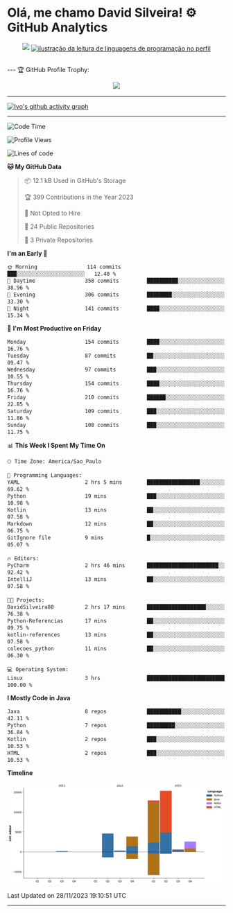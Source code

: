 
# Olá, me chamo David Silveira! ⚙️ GitHub Analytics

<div width="100%" align="center">
  <img  src="http://github-profile-summary-cards.vercel.app/api/cards/profile-details?username=DavidSilveira80&theme=transparent"/>
  <a href="https://github.com/Gurupreet" title="ilustração do mapeamento de linguagens">
  <img align="center" src="https://github-readme-stats.vercel.app/api/top-langs/?username=DavidSilveira80&theme=dracula&hide_langs_below=1" alt="ilustração da leitura de linguagens de programação no perfil"/>
</a>
</div>


<br />

--- 🏆 GitHub Profile Trophy:

<p align="center">
  <a
    href="https://github.com/ryo-ma/github-profile-trophy"
    title="repositório de troféus"
  >
    <img
      width="800"
      src="https://github-profile-trophy.vercel.app/?username=DavidSilveira80&column=8&theme=darkhub&no-frame=true&no-bg=true"
    />
  </a>
</p>

---
[![Ivo's github activity graph](https://github-readme-activity-graph.vercel.app/graph?username=DavidSilveira80&bg_color=0d1117&color=708090&line=139ae1&point=ffffff&area=true&hide_border=true)](https://github.com/ip681/)

---
<!--START_SECTION:waka-->
![Code Time](http://img.shields.io/badge/Code%20Time-89%20hrs%2023%20mins-blue)

![Profile Views](http://img.shields.io/badge/Profile%20Views-168-blue)

![Lines of code](https://img.shields.io/badge/From%20Hello%20World%20I%27ve%20Written-40.2%20thousand%20lines%20of%20code-blue)

**🐱 My GitHub Data** 

> 📦 12.1 kB Used in GitHub's Storage 
 > 
> 🏆 399 Contributions in the Year 2023
 > 
> 🚫 Not Opted to Hire
 > 
> 📜 24 Public Repositories 
 > 
> 🔑 3 Private Repositories 
 > 
**I'm an Early 🐤** 

```text
🌞 Morning                114 commits         ███░░░░░░░░░░░░░░░░░░░░░░   12.40 % 
🌆 Daytime                358 commits         ██████████░░░░░░░░░░░░░░░   38.96 % 
🌃 Evening                306 commits         ████████░░░░░░░░░░░░░░░░░   33.30 % 
🌙 Night                  141 commits         ████░░░░░░░░░░░░░░░░░░░░░   15.34 % 
```
📅 **I'm Most Productive on Friday** 

```text
Monday                   154 commits         ████░░░░░░░░░░░░░░░░░░░░░   16.76 % 
Tuesday                  87 commits          ██░░░░░░░░░░░░░░░░░░░░░░░   09.47 % 
Wednesday                97 commits          ███░░░░░░░░░░░░░░░░░░░░░░   10.55 % 
Thursday                 154 commits         ████░░░░░░░░░░░░░░░░░░░░░   16.76 % 
Friday                   210 commits         ██████░░░░░░░░░░░░░░░░░░░   22.85 % 
Saturday                 109 commits         ███░░░░░░░░░░░░░░░░░░░░░░   11.86 % 
Sunday                   108 commits         ███░░░░░░░░░░░░░░░░░░░░░░   11.75 % 
```


📊 **This Week I Spent My Time On** 

```text
🕑︎ Time Zone: America/Sao_Paulo

💬 Programming Languages: 
YAML                     2 hrs 5 mins        █████████████████░░░░░░░░   69.62 % 
Python                   19 mins             ███░░░░░░░░░░░░░░░░░░░░░░   10.98 % 
Kotlin                   13 mins             ██░░░░░░░░░░░░░░░░░░░░░░░   07.58 % 
Markdown                 12 mins             ██░░░░░░░░░░░░░░░░░░░░░░░   06.75 % 
GitIgnore file           9 mins              █░░░░░░░░░░░░░░░░░░░░░░░░   05.07 % 

🔥 Editors: 
PyCharm                  2 hrs 46 mins       ███████████████████████░░   92.42 % 
IntelliJ                 13 mins             ██░░░░░░░░░░░░░░░░░░░░░░░   07.58 % 

🐱‍💻 Projects: 
DavidSilveira80          2 hrs 17 mins       ███████████████████░░░░░░   76.38 % 
Python-Referencias       17 mins             ██░░░░░░░░░░░░░░░░░░░░░░░   09.75 % 
kotlin-references        13 mins             ██░░░░░░░░░░░░░░░░░░░░░░░   07.58 % 
colecoes_python          11 mins             ██░░░░░░░░░░░░░░░░░░░░░░░   06.30 % 

💻 Operating System: 
Linux                    3 hrs               █████████████████████████   100.00 % 
```

**I Mostly Code in Java** 

```text
Java                     8 repos             ███████████░░░░░░░░░░░░░░   42.11 % 
Python                   7 repos             █████████░░░░░░░░░░░░░░░░   36.84 % 
Kotlin                   2 repos             ███░░░░░░░░░░░░░░░░░░░░░░   10.53 % 
HTML                     2 repos             ███░░░░░░░░░░░░░░░░░░░░░░   10.53 % 
```



**Timeline**

![Lines of Code chart](https://raw.githubusercontent.com/DavidSilveira80/DavidSilveira80/master/assets/bar_graph.png)


 Last Updated on 28/11/2023 19:10:51 UTC
<!--END_SECTION:waka-->

---


